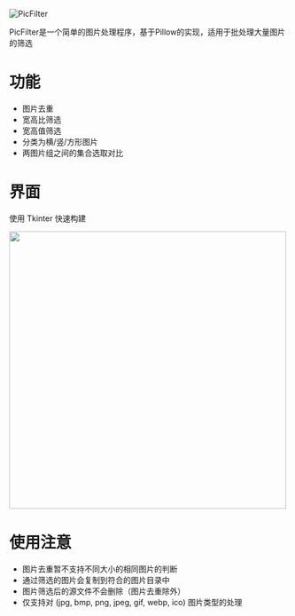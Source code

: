 ![PicFilter](https://socialify.git.ci/Exisi/PicFilter/image?description=1&forks=1&issues=1&language=1&name=1&owner=1&pattern=Plus&stargazers=1&theme=Light)

PicFilter是一个简单的图片处理程序，基于Pillow的实现，适用于批处理大量图片的筛选

# 功能
* 图片去重
* 宽高比筛选
* 宽高值筛选
* 分类为横/竖/方形图片
* 两图片组之间的集合选取对比


# 界面
使用 Tkinter 快速构建

<img src="https://raw.githubusercontent.com/Exisi/PicFilter/main/img/show/1.jpg" width=500>

# 使用注意
* 图片去重暂不支持不同大小的相同图片的判断
* 通过筛选的图片会复制到符合的图片目录中
* 图片筛选后的源文件不会删除（图片去重除外）
* 仅支持对 (jpg, bmp, png, jpeg, gif, webp, ico) 图片类型的处理
